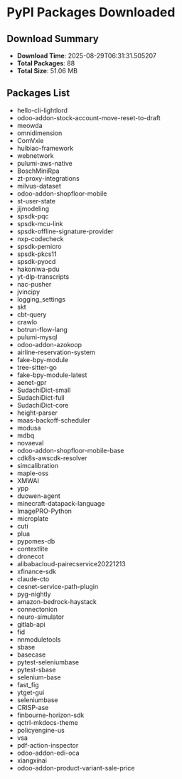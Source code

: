 # PyPI Packages Downloaded

## Download Summary
- **Download Time**: 2025-08-29T06:31:31.505207
- **Total Packages**: 88
- **Total Size**: 51.06 MB

## Packages List
- hello-cli-lightlord
- odoo-addon-stock-account-move-reset-to-draft
- meowda
- omnidimension
- ComVxie
- huibiao-framework
- webnetwork
- pulumi-aws-native
- BoschMiniRpa
- zt-proxy-integrations
- milvus-dataset
- odoo-addon-shopfloor-mobile
- st-user-state
- jijmodeling
- spsdk-pqc
- spsdk-mcu-link
- spsdk-offline-signature-provider
- nxp-codecheck
- spsdk-pemicro
- spsdk-pkcs11
- spsdk-pyocd
- hakoniwa-pdu
- yt-dlp-transcripts
- nac-pusher
- jvincipy
- logging_settings
- skt
- cbt-query
- crawlo
- botrun-flow-lang
- pulumi-mysql
- odoo-addon-azokoop
- airline-reservation-system
- fake-bpy-module
- tree-sitter-go
- fake-bpy-module-latest
- aenet-gpr
- SudachiDict-small
- SudachiDict-full
- SudachiDict-core
- height-parser
- maas-backoff-scheduler
- modusa
- mdbq
- novaeval
- odoo-addon-shopfloor-mobile-base
- cdk8s-awscdk-resolver
- simcalibration
- maple-oss
- XMWAI
- ypp
- duowen-agent
- minecraft-datapack-language
- ImagePRO-Python
- microplate
- cuti
- plua
- pypomes-db
- contextlite
- dronecot
- alibabacloud-pairecservice20221213
- xfinance-sdk
- claude-cto
- cesnet-service-path-plugin
- pyg-nightly
- amazon-bedrock-haystack
- connectonion
- neuro-simulator
- gitlab-api
- fid
- nnmoduletools
- sbase
- basecase
- pytest-seleniumbase
- pytest-sbase
- selenium-base
- fast_fig
- ytget-gui
- seleniumbase
- CRISP-ase
- finbourne-horizon-sdk
- qctrl-mkdocs-theme
- policyengine-us
- vsa
- pdf-action-inspector
- odoo-addon-edi-oca
- xiangxinai
- odoo-addon-product-variant-sale-price
